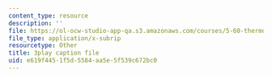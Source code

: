 ```yaml
---
content_type: resource
description: ''
file: https://ol-ocw-studio-app-qa.s3.amazonaws.com/courses/5-60-thermodynamics-kinetics-spring-2008/e619f4451f5d5584aa5e5f539c672bc0_RT_v0PhXP5E.vtt
file_type: application/x-subrip
resourcetype: Other
title: 3play caption file
uid: e619f445-1f5d-5584-aa5e-5f539c672bc0
---
```

